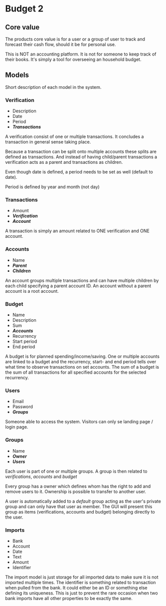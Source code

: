# Budget 2

## Core value
The products core value is for a user or a group of user to track and forecast their cash flow, should it be for personal use.

This is NOT an accounting platform. It is not for someone to keep track of their books. It's simply a tool for overseeing an household budget.

## Models

Short description of each model in the system.

### Verification
* Description
* Date
* Period
* ***Transactions***

A verification consist of one or multiple transactions. It concludes a transaction in general sense taking place.

Because a transaction can be split onto multiple accounts these splits are defined as transactions. And instead of having child/parent transactions a verification acts as a parent and transactions as children.

Even though date is defined, a period needs to be set as well (default to date).

Period is defined by year and month (not day)

### Transactions
* Amount
* ***Verification***
* ***Account***

A transaction is simply an amount related to ONE verification and ONE account.

### Accounts
* Name
* ***Parent***
* ***Children***

An account groups multiple transactions and can have multiple children by each child specifying a parent account ID. An account without a parent account is a root account.

### Budget
* Name
* Description
* Sum
* ***Accounts***
* Recurrency
* Start period
* End period

A budget is for planned spending/income/saving. One or multiple accounts are linked to a budget and the recurrency, start- and end period tells over what time to observe transactions on set accounts. The sum of a budget is the sum of all transactions for all specified accounts for the selected recurrency.

### Users
* Email
* Password
* ***Groups***

Someone able to access the system. Visitors can only se landing page / login page.

### Groups
* Name
* ***Owner***
* ***Users***

Each user is part of one or multiple groups. A group is then related to *verifications*, *accounts* and *budget*

Every group has a owner which defines whom has the right to add and remove users to it. Ownership is possible to transfer to another user.

A user is automatically added to a *default* group acting as the user's private group and can only have that user as member. The GUI will present this group as items (verifications, accounts and budget) belonging directly to the user.

### Imports
* Bank
* Account
* Date
* Text
* Amount
* Identifier

The import model is just storage for all imported data to make sure it is not imported multiple times. The identifier is something related to transaction when pulled from the bank. It could either be an ID or something else defining its uniqueness. This is just to prevent the rare occasion when two bank imports have all other properties to be exactly the same.